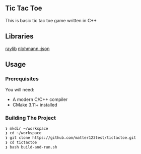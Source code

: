 ## Tic Tac Toe

This is basic tic tac toe game written in C++

## Libraries

[raylib](https://github.com/raysan5/raylib)
[nlohmann::json](https://github.com/nlohmann/json)

## Usage

### Prerequisites

You will need:

- A modern C/C++ compiler
- CMake 3.11+ installed

### Building The Project

```bash
❯ mkdir ~/workspace
❯ cd ~/workspace
❯ git clone https://github.com/matter123test/tictactoe.git
❯ cd tictactoe
❯ bash build-and-run.sh
```

